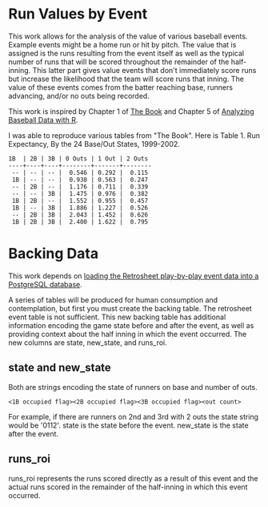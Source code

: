 Run Values by Event
===================

This work allows for the analysis of the value of various baseball events. Example events might be a home run or hit by pitch. The value that is assigned is the runs resulting from the event itself as well as the typical number of runs that will be scored throughout the remainder of the half-inning. This latter part gives value events that don't immediately score runs but increase the likelihood that the team will score runs that inning. The value of these events comes from the batter reaching base, runners advancing, and/or no outs being recorded.

This work is inspired by Chapter 1 of [The Book](http://www.amazon.com/gp/product/B00GW6A89Y) and Chapter 5 of [Analyzing Baseball Data with R](http://www.amazon.com/Analyzing-Baseball-Data-Chapman-Hall-ebook/dp/B00GBC36S4/ref=sr_sp-atf_title_1_1?s=digital-text&ie=UTF8&qid=1409819843&sr=1-1&keywords=Analyzing+Baseball+Data+with+R).

I was able to reproduce various tables from "The Book". Here is Table 1. Run Expectancy, By the 24 Base/Out States, 1999-2002.

    1B  | 2B | 3B | 0 Outs | 1 Out | 2 Outs
    ----+----+----+--------+-------+--------
     -- | -- | -- |  0.546 | 0.292 |  0.115
     1B | -- | -- |  0.938 | 0.563 |  0.247
     -- | 2B | -- |  1.176 | 0.711 |  0.339
     -- | -- | 3B |  1.475 | 0.976 |  0.382
     1B | 2B | -- |  1.552 | 0.955 |  0.457
     1B | -- | 3B |  1.886 | 1.227 |  0.526
     -- | 2B | 3B |  2.043 | 1.452 |  0.626
     1B | 2B | 3B |  2.400 | 1.622 |  0.795

Backing Data
============

This work depends on [loading the Retrosheet play-by-play event data into a PostgreSQL database](/retrosheet/).

A series of tables will be produced for human consumption and contemplation, but first you must create the backing table. The retrosheet event table is not sufficient. This new backing table has additional information encoding the game state before and after the event, as well as providing context about the half inning in which the event occurred. The new columns are state, new_state, and runs_roi.

state and new_state
-------------------

Both are strings encoding the state of runners on base and number of outs.

    <1B occupied flag><2B occupied flag><3B occupied flag><out count>

For example, if there are runners on 2nd and 3rd with 2 outs the state string would be '0112'. state is the state before the event. new_state is the state after the event.

runs_roi
------------------------

runs_roi represents the runs scored directly as a result of this event and the actual runs scored in the remainder of the half-inning in which this event occurred.
